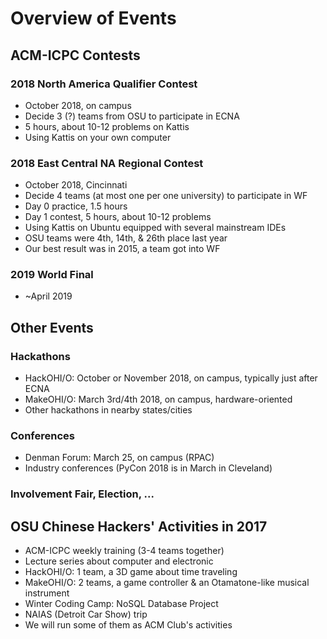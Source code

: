 Overview of Events
===

ACM-ICPC Contests
---

### 2018 North America Qualifier Contest

* October 2018, on campus
* Decide 3 (?) teams from OSU to participate in ECNA
* 5 hours, about 10-12 problems on Kattis
* Using Kattis on your own computer

### 2018 East Central NA Regional Contest

* October 2018, Cincinnati
* Decide 4 teams (at most one per one university) to participate in WF
* Day 0 practice, 1.5 hours
* Day 1 contest, 5 hours, about 10-12 problems
* Using Kattis on Ubuntu equipped with several mainstream IDEs
* OSU teams were 4th, 14th, & 26th place last year
* Our best result was in 2015, a team got into WF

### 2019 World Final

* ~April 2019

Other Events
---

### Hackathons

* HackOHI/O: October or November 2018, on campus, typically just after ECNA
* MakeOHI/O: March 3rd/4th 2018, on campus, hardware-oriented
* Other hackathons in nearby states/cities

### Conferences

* Denman Forum: March 25, on campus (RPAC)
* Industry conferences (PyCon 2018 is in March in Cleveland)

### Involvement Fair, Election, ...

OSU Chinese Hackers' Activities in 2017
---

* ACM-ICPC weekly training (3-4 teams together)
* Lecture series about computer and electronic
* HackOHI/O: 1 team, a 3D game about time traveling
* MakeOHI/O: 2 teams, a game controller & an Otamatone-like musical instrument
* Winter Coding Camp: NoSQL Database Project
* NAIAS (Detroit Car Show) trip
* We will run some of them as ACM Club's activities

